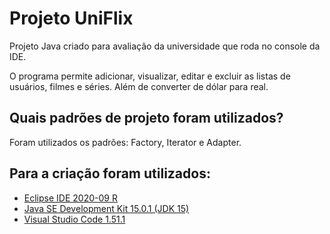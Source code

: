 # Projeto UniFlix
Projeto Java criado para avaliação da universidade que roda no console da IDE.

O programa permite adicionar, visualizar, editar e excluir as listas de usuários, filmes e séries. Além de converter de dólar para real.

## Quais padrões de projeto foram utilizados?
Foram utilizados os padrões: Factory, Iterator e Adapter.

## Para a criação foram utilizados:
* [Eclipse IDE 2020-09 R](https://www.eclipse.org/downloads/packages/ "IDE para desenvolvimento de aplicações Java")
* [Java SE Development Kit 15.0.1 (JDK 15)](https://www.oracle.com/java/technologies/javase-jdk15-downloads.html "Ambiente de desenvolvimento para construção de aplicativos e componentes usando o Java")
* [Visual Studio Code 1.51.1](https://code.visualstudio.com/download "Editor de código simplificado com suporte para operações de desenvolvimento como depuração, execução de tarefas e controle de versão")